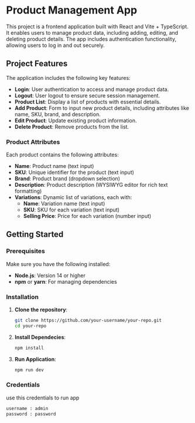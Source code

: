 # Product Management App

This project is a frontend application built with React and Vite + TypeScript. It enables users to manage product data, including adding, editing, and deleting product details. The app includes authentication functionality, allowing users to log in and out securely.

## Project Features

The application includes the following key features:

- **Login**: User authentication to access and manage product data.
- **Logout**: User logout to ensure secure session management.
- **Product List**: Display a list of products with essential details.
- **Add Product**: Form to input new product details, including attributes like name, SKU, brand, and description.
- **Edit Product**: Update existing product information.
- **Delete Product**: Remove products from the list.

### Product Attributes

Each product contains the following attributes:

- **Name**: Product name (text input)
- **SKU**: Unique identifier for the product (text input)
- **Brand**: Product brand (dropdown selection)
- **Description**: Product description (WYSIWYG editor for rich text formatting)
- **Variations**: Dynamic list of variations, each with:
  - **Name**: Variation name (text input)
  - **SKU**: SKU for each variation (text input)
  - **Selling Price**: Price for each variation (number input)

## Getting Started

### Prerequisites

Make sure you have the following installed:

- **Node.js**: Version 14 or higher
- **npm** or **yarn**: For managing dependencies

### Installation

1. **Clone the repository**:
   ```bash
   git clone https://github.com/your-username/your-repo.git
   cd your-repo
   ```
2. **Install Dependecies**:
   ```bash
   npm install
   ```
3. **Run Application**:
   ```bash
   npm run dev
   ```

### Credentials

use this credentials to run app

```bash
username : admin
password : password
```
